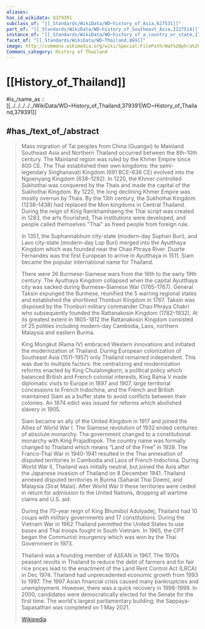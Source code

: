 ```yaml
---
aliases:
has_id_wikidata: Q379391
subclass_of: "[[_Standards/WikiData/WD~history_of_Asia,627531]]"
part_of: "[[_Standards/WikiData/WD~history_of_Southeast_Asia,2227514]]"
instance_of: "[[_Standards/WikiData/WD~history_of_a_country_or_state,17544377]]"
facet_of: "[[_Standards/WikiData/WD~Thailand,869]]"
image: http://commons.wikimedia.org/wiki/Special:FilePath/Wat%20phra%20sri%20sanpetch%20%28Temple%29%2C%20Ayutthaya%2C%20Thailand.jpg
Commons_category: History of Thailand
---
```


# [[History_of_Thailand]] 

#is_/same_as :: [[../../../../../WikiData/WD~History_of_Thailand,379391|WD~History_of_Thailand,379391]] 

## #has_/text_of_/abstract 

> Mass migration of Tai peoples from China (Guangxi) to Mainland Southeast Asia 
> and Northern Thailand occurred between the 8th-10th century. The Mainland region was ruled by the Khmer Empire since 800 CE. The Thai established their own kingdoms: the semi-legendary Singhanavati Kingdom (691 BCE–638 CE) evolved into the Ngoenyang Kingdom (638–1292). In 1220, the Khmer controlled Sukhothai was conquered by the Thais and made the capital of the Sukhothai Kingdom. By 1220, the long declining Khmer Empire was mostly overrun by Thais. By the 13th century, the Sukhothai Kingdom (1238–1438) had replaced the Mon kingdoms in Central Thailand. During the reign of King Ramkhamhaeng the Thai script was created in 1283, the arts flourished, Thai institutions were developed, and people called themselves "Thai" as freed people from foreign rule.
>
> In 1351, the Suphannabhum city-state (modern-day Suphan Buri), and Lavo city-state (modern-day Lop Buri) merged into the Ayutthaya Kingdom which was founded near the Chao Phraya River. Duarte Fernandes was the first European to arrive in Ayutthaya in 1511. Siam became the popular international name for Thailand.
>
> There were 26 Burmese-Siamese wars from the 16th to the early 19th century. The Ayuthaya Kingdom collapsed when the capital Ayutthaya city was sacked during Burmese–Siamese War (1765–1767). General Taksin expunged the Burmese, reunified the 5 warring regional states and established the shortlived Thonburi Kingdom in 1767. Taksin was disposed by the Thonburi military commander Chao Phraya Chakri who subsequently founded the Rattanakosin Kingdom (1782–1932). At its greatest extent in 1805-1812 the Rattanakosin Kingdom consisted of 25 polities including modern-day Cambodia, Laos, northern Malaysia and eastern Burma.
>
> King Mongkut (Rama IV) embraced Western innovations and initiated the modernization of Thailand. During European colonization of Southeast Asia (1511-1957) only Thailand remained independent. This was due to multiple factors: the centralizing and modernization reforms enacted by King Chulalongkorn, a political policy which balanced British and French colonial interests, King Rama V made diplomatic visits to Europe in 1897 and 1907, large territorial concessions to French Indochina, and the French and British maintained Siam as a buffer state to avoid conflicts between their colonies. An 1874 edict was issued for reforms which abolished slavery in 1905.
>
> Siam became an ally of the United Kingdom in 1917 and joined the Allies of World War I. The Siamese revolution of 1932 ended centuries of absolute monarchy. The government changed to a constitutional monarchy with King Prajadhipok. The country name was formally changed to Thailand which means “Land of the Free” in 1939. The Franco-Thai War in 1940-1941 resulted in the Thai annexation of disputed territories in Cambodia and Laos of French Indochina. During World War II, Thailand was initially neutral, but joined the Axis after the Japanese invasion of Thailand on 8 December 1941. Thailand annexed disputed territories in Burma (Saharat Thai Doem), and Malaysia (Sirat Malai). After World War II these territories were ceded in return for admission to the United Nations, dropping all wartime claims and U.S. aid.
>
> During the 70-year reign of King Bhumibol Adulyadej, Thailand had 10 coups with military governments and 17 constitutions. During the Vietnam War in 1962 Thailand permitted the United States to use bases and Thai troops fought in South Vietnam. In 1965, the CPT began the Communist insurgency which was won by the Thai Government in 1973.
>
> Thailand was a founding member of ASEAN in 1967. The 1970s peasant revolts in Thailand to reduce the debt of farmers and for fair rice prices lead to the enactment of the Land Rent Control Act (LRCA) in Dec 1974. Thailand had unprecedented economic growth from 1993 to 1997. The 1997 Asian financial crisis caused many bankruptcies and unemployment. However, there was a quick recovery in 1998-1999. In 2000, candidates were democratically elected for the Senate for the first time. The world's largest parliamentary building; the Sappaya-Sapasathan was completed on 1 May 2021.
>
> [Wikipedia](https://en.wikipedia.org/wiki/History%20of%20Thailand) 

